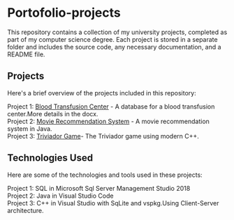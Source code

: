 # Portofolio-projects

This repository contains a collection of my university projects, completed as part of my computer science degree. Each project is stored in a separate folder and includes the source code, any necessary documentation, and a README file.

## Projects

Here's a brief overview of the projects included in this repository:<br>

Project 1: [Blood Transfusion Center](./Project1) - A database for a blood transfusion center.More details in the docx.<br>
Project 2: [Movie Recommendation System](./Project2) - A movie recommendation system in Java.<br>
Project 3: [Triviador Game](./Project3)- The Triviador game using modern C++. <br>

## Technologies Used

Here are some of the technologies and tools used in these projects:<br>

Project 1: SQL in Microsoft Sql Server Management Studio 2018 <br>
Project 2: Java in Visual Studio Code<br>
Project 3: C++ in Visual Studio with SqLite and vspkg.Using Client-Server architecture.
